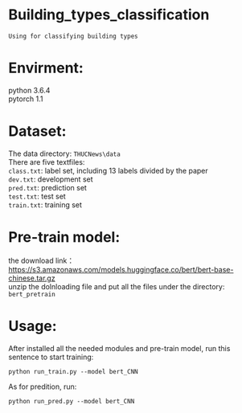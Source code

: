# Building_types_classification
    Using for classifying building types

Envirment:
==
python 3.6.4 <br>
pytorch 1.1

Dataset:
===
The data directory: `THUCNews\data` <br>
There are five textfiles: <br>
`class.txt`: label set, including 13 labels divided by the paper <br>
`dev.txt`: development set <br>
`pred.txt`: prediction set <br>
`test.txt`: test set <br>
`train.txt`: training set

Pre-train model:
==
the download link：https://s3.amazonaws.com/models.huggingface.co/bert/bert-base-chinese.tar.gz <br>
unzip the dolnloading file and put all the files under the directory: `bert_pretrain`

Usage: 
==
After installed all the needed modules and pre-train model, run this sentence to start training: <br>
```
python run_train.py --model bert_CNN
```
As for predition, run: <br>
```
python run_pred.py --model bert_CNN
```
